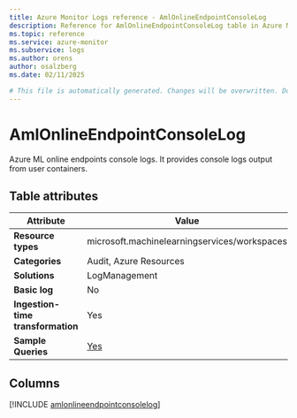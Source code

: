 ```yaml
---
title: Azure Monitor Logs reference - AmlOnlineEndpointConsoleLog
description: Reference for AmlOnlineEndpointConsoleLog table in Azure Monitor Logs.
ms.topic: reference
ms.service: azure-monitor
ms.subservice: logs
ms.author: orens
author: osalzberg
ms.date: 02/11/2025

# This file is automatically generated. Changes will be overwritten. Do not change this file directly.
---
```


# AmlOnlineEndpointConsoleLog

Azure ML online endpoints console logs. It provides console logs output from user containers.


## Table attributes

|Attribute|Value|
|---|---|
|**Resource types**|microsoft.machinelearningservices/workspaces|
|**Categories**|Audit, Azure Resources|
|**Solutions**| LogManagement|
|**Basic log**|No|
|**Ingestion-time transformation**|Yes|
|**Sample Queries**|[Yes](/azure/azure-monitor/reference/queries/amlonlineendpointconsolelog)|



## Columns
  
[!INCLUDE [amlonlineendpointconsolelog](~/reusable-content/ce-skilling/azure/includes/azure-monitor/reference/tables/amlonlineendpointconsolelog-include.md)]
